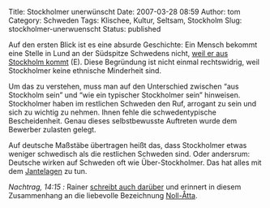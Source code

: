 Title: Stockholmer unerwünscht
Date: 2007-03-28 08:59
Author: tom
Category: Schweden
Tags: Klischee, Kultur, Seltsam, Stockholm
Slug: stockholmer-unerwuenscht
Status: published

Auf den ersten Blick ist es eine absurde Geschichte: Ein Mensch bekommt
eine Stelle in Lund an der Südspitze Schwedens nicht, [weil er aus
Stockholm kommt](http://www.thelocal.se/6801/20070326/) (E). Diese
Begründung ist nicht einmal rechtswidrig, weil Stockholmer keine
ethnische Minderheit sind.

Um das zu verstehen, muss man auf den Unterschied zwischen “aus
Stockholm sein” und “wie ein typischer Stockholmer sein” hinweisen.
Stockholmer haben im restlichen Schweden den Ruf, arrogant zu sein und
sich zu wichtig zu nehmen. Ihnen fehle die schwedentypische
Bescheidenheit. Genau dieses selbstbewusste Auftreten wurde dem Bewerber
zulasten gelegt.

Auf deutsche Maßstäbe übertragen heißt das, dass Stockholmer etwas
weniger schwedisch als die restlichen Schweden sind. Oder andersrum:
Deutsche wirken auf Schweden oft wie Über-Stockholmer. Das hat alles mit
dem
[Jantelagen](http://www.fiket.de/2006/05/07/wort-der-woche-jantelagen/)
zu tun.

*Nachtrag, 14:15 :* Rainer [schreibt auch
darüber](http://rainersblogg.blogspot.com/2007/03/unbeliebte-stockholmer.html)
und erinnert in diesem Zusammenhang an die liebevolle Bezeichnung
[Noll-Åtta](http://www.fiket.de/2006/12/19/wort-der-woche-noll-atta/).

